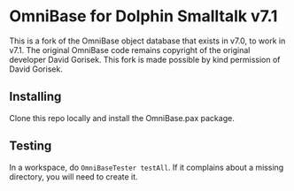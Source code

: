 # OmniBase for Dolphin Smalltalk v7.1

This is a fork of the OmniBase object database that exists in v7.0, to work in v7.1. The original OmniBase code remains copyright of the original developer David Gorisek. This fork is made possible by kind permission of David Gorisek.

## Installing

Clone this repo locally and install the OmniBase.pax package.

## Testing

In a workspace, do `OmniBaseTester testAll`. If it complains about a missing directory, you will need to create it.
